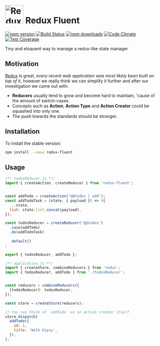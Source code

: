 # <a href='https://github.com/Code-Y/redux-fluent'><img src='https://raw.githubusercontent.com/Code-Y/redux-fluent/master/redux-fluent-logo.png' height='60' alt='Redux Fluent Logo' aria-label='https://github.com/Code-Y/redux-fluent' /></a> Redux Fluent
[![npm version](https://img.shields.io/npm/v/redux-fluent.svg)](https://www.npmjs.com/package/redux-fluent)
[![Build Status](https://travis-ci.org/Code-Y/redux-fluent.svg?branch=master)](https://travis-ci.org/Code-Y/redux-fluent)
[![npm downloads](https://img.shields.io/npm/dm/redux-fluent.svg)](https://www.npmjs.com/package/redux-fluent)
[![Code Climate](https://codeclimate.com/github/Code-Y/redux-fluent/badges/gpa.svg)](https://codeclimate.com/github/Code-Y/redux-fluent)
[![Test Coverage](https://api.codeclimate.com/v1/badges/02e8b0d9ba383c19ae50/test_coverage)](https://codeclimate.com/github/Code-Y/redux-fluent/test_coverage)

Tiny and eloquent way to manage a redux-like state manager


## Motivation

[Redux](https://redux.js.org/) is great, *every recent web application was most likely been built on top of it*, however we really think we can simplify it further and after our investigation we came out with:

 - **Reducers** usually tend to grow and become hard to maintain, 'cause of the amount of switch-cases.
 - Concepts such as **Action**, **Action Type** and **Action Creator** could be squashed into only one.
 - The push towards the standards should be stronger.

## Installation

To install the stable version:

```bash
npm install --save redux-fluent
```

## Usage

```javascript
/** todosReducer.js **/
import { createAction, createReducer } from 'redux-fluent';


const addTodo = createAction('@@todos | add');
const addTodoTask = (state, { payload }) => ({ 
  ...state, 
  list: state.list.concat(payload),
});

const todosReducer = createReducer('@@todos')
  .case(addTodo)
  .do(addTodoTask)
  
  .default()
;

export { todosReducer, addTodo };
```

```javascript
/** application.js **/
import { createStore, combineReducers } from 'redux';
import { todosReducer, addTodo } from './todosReducer';


const reducers = combineReducers({
  [todosReducer]: todosReducer,
});

const store = createStore(reducers);

// You can think of `addTodo` as an action creator itself
store.dispatch(
  addTodo({
    id: 1,
    title: 'Walk Gipsy',
  }),
);
```
